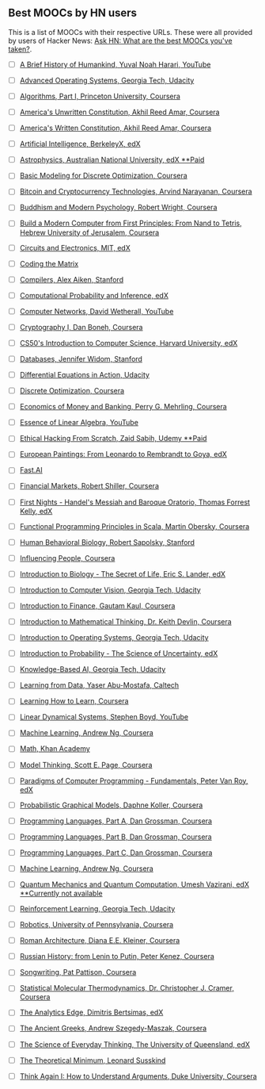 ## Best MOOCs by HN users

This is a list of MOOCs with their respective URLs. These were all provided by users of Hacker News: [Ask HN: What are the best MOOCs you've taken?](https://news.ycombinator.com/item?id=16745042).

- [ ] [A Brief History of Humankind, Yuval Noah Harari, YouTube](https://www.youtube.com/playlist?list=PLfc2WtGuVPdmhYaQjd449k-YeY71fiaFp)
- [ ] [Advanced Operating Systems, Georgia Tech, Udacity](https://www.udacity.com/course/advanced-operating-systems--ud189)
- [ ] [Algorithms, Part I, Princeton University, Coursera](https://www.coursera.org/learn/algorithms-part1)
- [ ] [America's Unwritten Constitution, Akhil Reed Amar, Coursera](https://www.coursera.org/learn/unwritten-constitution)
- [ ] [America's Written Constitution, Akhil Reed Amar, Coursera](https://www.coursera.org/learn/awc)
- [ ] [Artificial Intelligence, BerkeleyX, edX](https://courses.edx.org/courses/BerkeleyX/CS188.1x-4/1T2015/course/)
- [ ] [Astrophysics, Australian National University, edX **Paid](https://www.edx.org/xseries/astrophysics)
- [ ] [Basic Modeling for Discrete Optimization, Coursera](https://www.coursera.org/learn/basic-modeling)
- [ ] [Bitcoin and Cryptocurrency Technologies, Arvind Narayanan, Coursera](https://www.coursera.org/learn/cryptocurrency/)
- [ ] [Buddhism and Modern Psychology, Robert Wright, Coursera](https://www.coursera.org/learn/science-of-meditation)
- [ ] [Build a Modern Computer from First Principles: From Nand to Tetris, Hebrew University of Jerusalem, Coursera](https://www.coursera.org/learn/build-a-computer)
- [ ] [Circuits and Electronics, MIT, edX](https://courses.edx.org/courses/course-v1:MITx+6.002x_6x+1T2015/course/)
- [ ] [Coding the Matrix](http://codingthematrix.com/)
- [ ] [Compilers, Alex Aiken, Stanford](https://lagunita.stanford.edu/courses/Engineering/Compilers/Fall2014/about)
- [ ] [Computational Probability and Inference, edX](https://www.edx.org/course/computational-probability-inference-mitx-6-008-1x)
- [ ] [Computer Networks, David Wetherall, YouTube](https://www.youtube.com/playlist?list=PLfgkuLYEOvGMWvHRgFAcjN_p3Nzbs1t1C)
- [ ] [Cryptography I, Dan Boneh, Coursera](https://www.coursera.org/learn/crypto)
- [ ] [CS50's Introduction to Computer Science, Harvard University, edX](https://www.edx.org/course/cs50s-introduction-computer-science-harvardx-cs50x)
- [ ] [Databases, Jennifer Widom, Stanford](https://cs.stanford.edu/people/widom/DB-mooc.html)
- [ ] [Differential Equations in Action, Udacity](https://www.udacity.com/course/differential-equations-in-action--cs222)
- [ ] [Discrete Optimization, Coursera](https://www.coursera.org/learn/discrete-optimization)
- [ ] [Economics of Money and Banking, Perry G. Mehrling, Coursera](https://www.coursera.org/learn/money-banking)
- [ ] [Essence of Linear Algebra, YouTube](https://www.youtube.com/playlist?list=PLZHQObOWTQDPD3MizzM2xVFitgF8hE_ab)
- [ ] [Ethical Hacking From Scratch, Zaid Sabih, Udemy **Paid](https://www.udemy.com/learn-ethical-hacking-from-scratch/)
- [ ] [European Paintings: From Leonardo to Rembrandt to Goya, edX](https://www.edx.org/course/european-paintings-leonardo-rembrandt-uc3mx-ceh-1-enx)
- [ ] [Fast.AI](http://www.fast.ai/)
- [ ] [Financial Markets, Robert Shiller, Coursera](https://www.coursera.org/learn/financial-markets-global)
- [ ] [First Nights - Handel's Messiah and Baroque Oratorio, Thomas Forrest Kelly, edX](https://www.edx.org/course/first-nights-messiah-harvardx-mus24-2x)
- [ ] [Functional Programming Principles in Scala, Martin Obersky, Coursera](https://www.coursera.org/learn/progfun1)
- [ ] [Human Behavioral Biology, Robert Sapolsky, Stanford](https://www.youtube.com/playlist?list=PL848F2368C90DDC3D)
- [ ] [Influencing People, Coursera](https://www.coursera.org/learn/influencing-people)
- [ ] [Introduction to Biology - The Secret of Life, Eric S. Lander, edX](https://www.edx.org/course/introduction-biology-secret-life-mitx-7-00x-7)
- [ ] [Introduction to Computer Vision, Georgia Tech, Udacity](https://www.udacity.com/course/introduction-to-computer-vision--ud810)
- [ ] [Introduction to Finance, Gautam Kaul, Coursera](https://www.coursera.org/specializations/valuation-investment)
- [ ] [Introduction to Mathematical Thinking, Dr. Keith Devlin, Coursera](https://www.coursera.org/learn/mathematical-thinking)
- [ ] [Introduction to Operating Systems, Georgia Tech, Udacity](https://www.udacity.com/course/introduction-to-operating-systems--ud923)
- [ ] [Introduction to Probability - The Science of Uncertainty, edX](https://www.edx.org/course/introduction-probability-science-mitx-6-041x-2)
- [ ] [Knowledge-Based AI, Georgia Tech, Udacity](https://www.udacity.com/course/knowledge-based-ai-cognitive-systems--ud409)
- [ ] [Learning from Data, Yaser Abu-Mostafa, Caltech](https://work.caltech.edu/telecourse.html)
- [ ] [Learning How to Learn, Coursera](https://www.coursera.org/learn/learning-how-to-learn)
- [ ] [Linear Dynamical Systems, Stephen Boyd, YouTube](https://www.youtube.com/watch?v=bf1264iFr-w&list=PL06960BA52D0DB32B)
- [ ] [Machine Learning, Andrew Ng, Coursera](https://www.coursera.org/learn/machine-learning)
- [ ] [Math, Khan Academy](https://www.khanacademy.org/math)
- [ ] [Model Thinking, Scott E. Page, Coursera](https://www.coursera.org/learn/model-thinking)
- [ ] [Paradigms of Computer Programming - Fundamentals, Peter Van Roy, edX](https://www.edx.org/course/paradigms-computer-programming-louvainx-louv1-1x-2)
- [ ] [Probabilistic Graphical Models, Daphne Koller, Coursera](https://www.coursera.org/specializations/probabilistic-graphical-models)
- [ ] [Programming Languages, Part A, Dan Grossman, Coursera](https://www.coursera.org/learn/programming-languages)
- [ ] [Programming Languages, Part B, Dan Grossman, Coursera](https://www.coursera.org/learn/programming-languages-part-b)
- [ ] [Programming Languages, Part C, Dan Grossman, Coursera](https://www.coursera.org/learn/programming-languages-part-c)
- [ ] [Machine Learning, Andrew Ng, Coursera](https://www.coursera.org/learn/machine-learning)
- [ ] [Quantum Mechanics and Quantum Computation, Umesh Vazirani, edX **Currently not available](https://www.edx.org/course/quantum-mechanics-quantum-computation-uc-berkeleyx-cs-191x)
- [ ] [Reinforcement Learning, Georgia Tech, Udacity](https://www.udacity.com/course/reinforcement-learning--ud600)
- [ ] [Robotics, University of Pennsylvania, Coursera](https://www.coursera.org/specializations/robotics)
- [ ] [Roman Architecture, Diana E.E. Kleiner, Coursera](https://www.coursera.org/learn/roman-architecture)
- [ ] [Russian History: from Lenin to Putin, Peter Kenez, Coursera](https://www.coursera.org/learn/russian-history-lenin-putin)
- [ ] [Songwriting, Pat Pattison, Coursera](https://www.coursera.org/learn/songwriting-lyrics)
- [ ] [Statistical Molecular Thermodynamics, Dr. Christopher J. Cramer, Coursera](https://www.coursera.org/learn/statistical-thermodynamics)
- [ ] [The Analytics Edge, Dimitris Bertsimas, edX](https://www.edx.org/course/analytics-edge-mitx-15-071x-3)
- [ ] [The Ancient Greeks, Andrew Szegedy-Maszak, Coursera](https://www.coursera.org/learn/ancient-greeks)
- [ ] [The Science of Everyday Thinking, The University of Queensland, edX](https://www.edx.org/course/science-everyday-thinking-uqx-think101x-5)
- [ ] [The Theoretical Minimum, Leonard Susskind](http://theoreticalminimum.com/courses)
- [ ] [Think Again I: How to Understand Arguments, Duke University, Coursera](https://www.coursera.org/learn/understanding-arguments)

